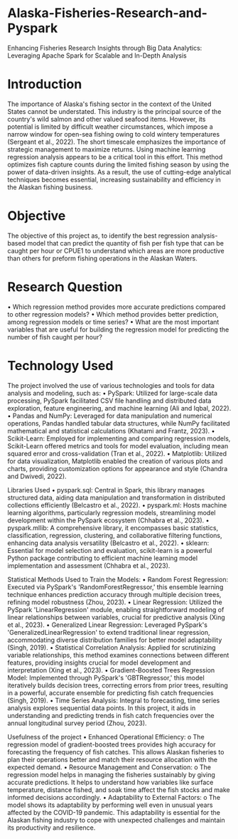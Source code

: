 # Alaska-Fisheries-Research-and-Pyspark
Enhancing Fisheries Research Insights through Big Data Analytics: Leveraging Apache Spark for Scalable and In-Depth Analysis

# Introduction
The importance of Alaska's fishing sector in the context of the United States cannot be understated. This industry is the principal source of the country's wild salmon and other valued seafood items. However, its potential is limited by difficult weather circumstances, which impose a narrow window for open-sea fishing owing to cold wintery temperatures (Sergeant et al., 2022). The short timescale emphasizes the importance of strategic management to maximize returns. Using machine learning regression analysis appears to be a critical tool in this effort. This method optimizes fish capture counts during the limited fishing season by using the power of data-driven insights. As a result, the use of cutting-edge analytical techniques becomes essential, increasing sustainability and efficiency in the Alaskan fishing business.

# Objective
The objective of this project as, to identify the best regression analysis-based model that can predict the quantity of fish per fish type that can be caught per hour or CPUE1 to understand which areas are more productive than others for preform fishing operations in the Alaskan Waters.

# Research Question
• Which regression method provides more accurate predictions compared to other regression models?
• Which method provides better prediction, among regression models or time series?
• What are the most important variables that are useful for building the regression model for predicting the number of fish caught per hour?

# Technology Used
The project involved the use of various technologies and tools for data analysis and modeling, such as:
• PySpark: Utilized for large-scale data processing, PySpark facilitated CSV file handling and distributed data exploration, feature engineering, and machine learning (Ali and Iqbal, 2022).
• Pandas and NumPy: Leveraged for data manipulation and numerical operations, Pandas handled tabular data structures, while NumPy facilitated mathematical and statistical calculations (Khatami and Frantz, 2023).
• Scikit-Learn: Employed for implementing and comparing regression models, Scikit-Learn offered metrics and tools for model evaluation, including mean squared error and cross-validation (Tran et al., 2022).
• Matplotlib: Utilized for data visualization, Matplotlib enabled the creation of various plots and charts, providing customization options for appearance and style (Chandra and Dwivedi, 2022).

Libraries Used
• pyspark.sql: Central in Spark, this library manages structured data, aiding data manipulation and transformation in distributed collections efficiently (Belcastro et al., 2022).
• pyspark.ml: Hosts machine learning algorithms, particularly regression models, streamlining model development within the PySpark ecosystem (Chhabra et al., 2023).
• pyspark.mllib: A comprehensive library, it encompasses basic statistics, classification, regression, clustering, and collaborative filtering functions, enhancing data analysis versatility (Belcastro et al., 2022).
• sklearn: Essential for model selection and evaluation, scikit-learn is a powerful Python package contributing to efficient machine learning model implementation and assessment (Chhabra et al., 2023).

Statistical Methods Used to Train the Models:
• Random Forest Regression: Executed via PySpark's 'RandomForestRegressor,' this ensemble learning technique enhances prediction accuracy through multiple decision trees, refining model robustness (Zhou, 2023).
• Linear Regression: Utilized the PySpark 'LinearRegression' module, enabling straightforward modeling of linear relationships between variables, crucial for predictive analysis (Xing et al., 2023).
• Generalized Linear Regression: Leveraged PySpark's 'GeneralizedLinearRegression' to extend traditional linear regression, accommodating diverse distribution families for better model adaptability (Singh, 2019).
• Statistical Correlation Analysis: Applied for scrutinizing variable relationships, this method examines connections between different features, providing insights crucial for model development and interpretation (Xing et al., 2023).
• Gradient-Boosted Trees Regression Model: Implemented through PySpark's 'GBTRegressor,' this model iteratively builds decision trees, correcting errors from prior trees, resulting in a powerful, accurate ensemble for predicting fish catch frequencies (Singh, 2019).
• Time Series Analysis: Integral to forecasting, time series analysis explores sequential data points. In this project, it aids in understanding and predicting trends in fish catch frequencies over the annual longitudinal survey period (Zhou, 2023).

Usefulness of the project
• Enhanced Operational Efficiency:
o The regression model of gradient-boosted trees provides high accuracy for forecasting the frequency of fish catches. This allows Alaskan fisheries to plan their operations better and match their resource allocation with the expected demand.
• Resource Management and Conservation:
o The regression model helps in managing the fisheries sustainably by giving accurate predictions. It helps to understand how variables like surface temperature, distance fished, and soak time affect the fish stocks and make informed decisions accordingly.
• Adaptability to External Factors:
o The model shows its adaptability by performing well even in unusual years affected by the COVID-19 pandemic. This adaptability is essential for the Alaskan fishing industry to cope with unexpected challenges and maintain its productivity and resilience.
